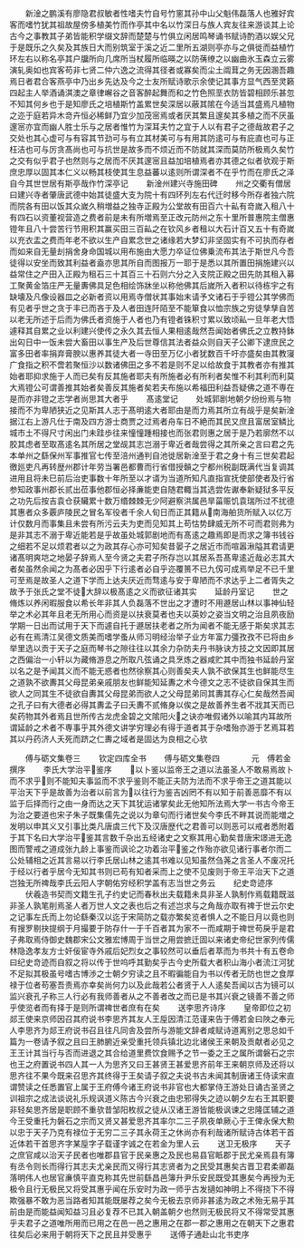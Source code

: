 <!-- { "loadSidebar": true } -->
　　新淦之鹏溪有廖隐君叔敏者性嗜夫竹自号竹窻其孙中山父魁伟磊落人也雅好宾客而嗜竹犹其祖故屋傍多植美竹而作亭其中名以竹深日与族人宾友往来游谈其上论古今之事教其子弟皆能积学缀文辞而楚楚与竹俱立闲居鸣琴诵书赋诗酌酒以娱父兄于是既乐之久矣及其族日大而别筑室于溪之近二里所五湖则亭亦与之俱徙而益植竹环左右以称名亭其户牖所向几席所当杖履所临暎之以防蒨缭之以幽曲氷玉森立云雾演轧奥如也宾客苟非七贤二仲六逸之流得其径者或寡矣而尘土阘茸之务无因溷吾趣焉日者君合客燕亭中乃出乡先达及今之士友所赋诗歌示余使记其事方显气西至灵籁四起主人举酒诵淇澳之章律嶰谷之音客醉起舞而和之竹色照垩衣防皆碧相顾乐甚忽不知其何乡也于是知廖氏之培植斯竹盖累世矣深居以蔽其隂在今适当其盛焉凡植物之迩于庭若异木竒卉恒必稀鲜乃宜少加茂宻焉或者厌其繁且邃矣其多植之而不厌虽邃宻亦宜而幽人胜士乐与之居者惟竹为深耳夫竹之宜于人以有君子之德哉故君子之交处也其心虚可与有容其节劲可与有立其材美可与有用其防逺可与有庇直也可与正枉洁也可与厉贪髙尚也可与抗世是故多而不烦近而不防就其深而莫防所极焉久矣竹之交有似乎君子也然则与之居而不厌其邃宻且益加培植焉者亦其德之似者欤观于斯庶忠厚以固其本仁义以畅其枝使其生息益蕃以逺则所谓深者不在乎竹而在廖氏之泽自今其世世居有斯亭哉作竹深亭记
　　新淦州建兴寺施田碑
　　州之交衢有僧居曰建兴寺者肇唐武德中始其徒盛大支为院十有四环列左右代迁时移今所存者独六院而院各有田以饭其众嵗久稍増益之独寺正殿为公堂故有田百六十畆有竒嵗入租八十有四石以资董视营造之费者前是未有所増焉至正改元防州之东十里所普惠院主僧惠镫年且八十尝苦行节用积其赢买田三百畆之在钦风乡者租以大石计百又五十有奇嵗以充衣盂之费而年老不欲以生产自累念世之诸缘若大梦幻非坚固实有不可执而存者而如来自无量刦捐舍身命国城以用布施由大愿力卒证位佛乗流布其法于斯世凡今吾徒得以安坐而致其利益者盍亦思其所自而图报万一耶于是悉以其所置田捐施建兴以益常住之产田入正殿为租石三十其百三十石则六分之入支院正殿之田先防其租入募工聚黄金箔庄严无量夀佛具足色相绘饰牀坐以称他佛其后嵗所入者积以待栋宇之有缺壊及凡像设器皿之必新者资以用焉寺僧状其事始末请予文诸石于乎镫公其学佛而有见者乎世之贪于丰已而吝于及人者田连阡陌至不能箪食以恤宗族之穷徒孳孳自苦以老无所述于后而为佛氏者资施于人者也乃有镫者铢积寸累以致顷畆一旦年老大悟遽释其自累之业以利建兴使传之永久其去恒人果相逺哉然吾闻始者佛氏之立教持鉢出匃日中一饭未尝大畜田以事生产及后世尊信其法者益众则自天子公卿下逮庶民之富多田者率捐弃膏腴以惠养其徒大者一寺田至万亿小者犹数百千吁亦盛矣由其教寖广食指之积不啻若聚恒沙以数诸佛田之多不若是则不足以给故食于其教者亦有推其始者耶抑求施于人而已矣有反其施者耶夫有所施者必有所利者矣惟不利其利而利莫大焉镫公可谓善推其始者矣善反其施者矣若夫布施以希福田利益吾疑佛之道不専在是而亦非镫之志学者尚思其大者乎
　　髙逺堂记
　　处城郭剧地朝夕纷纷焉与物接而不为卑陋狭近之见斯其人志于髙明逺大者耶由是而力焉其所立有觇乎是矣新淦据江右上游凡仕于南及四方游士商贾之过焉者舟车日不絶而其民又庶且富居室鳞比城市土不得尺寸闲出门未跬歩往来憧憧踵相接也而张君则惠之居于是乃若廓然不以胶其虑者至取髙逺名其所居之堂觇其志岂溺于卑近者哉尝得之其所亲之言曰君之先本单州之繇保州军事推官七传至涪州通判自池徙居新淦至于君之身十有三世矣君起徼廵吏凡再转歴州郡计年劳当署邑都曹而行省借授贑之宁都州税副既满代当复调其进用且将未巳前后治吏事数十年所至以才谞为当道所知凡直指宣抚使部使者及行省参知政事州郡长贰出莅事他郡恒必择亷能吏自随君輙当其选尝佐谳奉新疑狱多平反之功先后按吉袁仓获贜累十数万缗棘棘无少阿避察洪属邑旱菑赈饥袁瑞所过不扰德其惠者众多覈庐陵民之冒名军役者千余人旬日而正其籍从南海舶货所赋入以亿万计仅数月而事集且未尝有所污云夫为吏而见知其上苟怙势肆威无所不可而君则弗为是非其志不溺于卑近能若是乎故虽处城郭剧地而有髙逺之趣焉即是而求之簿书钱谷之细若不足以烦君者以之为政其存心亦可知矣昔晏子之居近市而喧嚣湫隘其君请更诸髙明爽垲之地晏子辞焉人至今贤之夫君子所存岂以其居系吾髙卑逺近哉必志其大者矣虽然余闻之为髙者必因乎下行逺者必自乎迩覆篑不已九仭可成焉举足不已千里可至焉是故圣人之道下学而上达夫厌近而骛逺与安于卑陋而不求达乎上二者胥失之故予于张氏之堂不徒大辞以极髙逺之义而欲征诸其实
　　延龄丹室记
　　世之脩炼以养闲暇服食以希长年非其人负磊落不世出之才遭时不用遯居山林以事神仙轻举之术必其年且老无所用心而资是以扶衰莫者也夫以英妙之姿当文明之治且夙夜励学期一日出而试用于天下而遽自托于遯居扶老者之所为闻者不能无感于斯矣求其志必有在焉清江吴德文质美而嗜学蚤从师习明经治举子业方年富力彊孜孜不已将由乡举里选以贡于天子之庭而琴书之隙往往以其余力杂防夫丹书脉诀方技之文因即其居之西偏治一小轩以为藏脩游息之所取凡弦诵之具烹炼之器咸贮其中而独书延龄丹室以名之是予闻其义而不能无惑者也然徐察其心则善矣夫人孰不欲保其生也鲜能尽生之道孰不欲夀其父母昆弟亲戚朋友也鲜能知延夀之术今德文之志不徒欲自保其生而欲人之同其生不徒欲自夀其父母昆弟而欲人之父母昆弟同其夀其存心仁矣哉然吾闻之孔子曰有大德者必得其夀孟子曰夭夀不贰脩身以俟之是故善养生者不戕其天而已矣药物其外者焉且世所传古龙虎金碧之文隂阳火之诀亦唯假诸外以喻其内耳故所谓延龄之术者不専事乎其外德文讲学穷理必有得于道者其于杂嗜殆亦游于艺焉耳若其以丹药济人夭死而跻之仁夀之域者是固达为良相之心欤

　　傅与砺文集卷三
　　钦定四库全书
　　傅与砺文集卷四　　　　元　傅若金　撰序
　　李氏大学治平鉴序
　　以卜鉴以监帝王之道以法虽圣人不敢易焉故卜而不求乎则不能知夫事监而不求乎鉴则不能正夫防为法而不求乎帝王之道其能以平治天下乎是故善为治者以前言为以往行为鉴吉凶罔不有以知于前善恶靡不有以监于后择而行之由一身而达之天下其犹运诸掌矣此无他知所法焉大学一书古今帝王为治之要道也宋子朱子既集儒先之说以为章句而行诸世矣今李氏不畔其说而能増之发明以申其义又引事比类凡唐虞三代下及汉唐歴代之君善可以则恶可以戒者悉附着于其下名曰大学治平鉴其言数千杂出五经诸史之文察其用心勤矣昔唐宋璟进无逸图而警戒之道成张九龄上事鉴而讽论之功着治平鉴之作殆亦欲见诸行事者尔而二公处辅相之近其言易以行李氏居山林之逺其书难以见知虽然刍荛之言圣人不废况托于经以行者乎居今无知其书则已苟有知者采而上之使不见废则于帝王平治天下之道岂独无所禆哉李氏云阳人字朝佑穷经积学盖有志当世之务云
　　纪史竒迹序
　　伏羲造书契而文籍生孔子约史记而春秋出夫载籍未具非圣人孰制作焉载籍既滋非圣人孰笔削焉圣人者万世人文之表也后之有述岂求与之角哉亦取有禆于世云尔史之记事左氏而上勿论繇秦汉以迄于宋简防之载亦繁矣览者惧人之不能日月以竟也则有搜罗剔抉提纲于月撮要于防存什一于千百者其为家不一而咸期于禆世苟戾乎是君子弗取焉侍御史魏郡宋公文雅宏博周于当世之用尝摭迁固以来诸史帝纪世家列传儒林隐逸孝友方士奸佞宦寺外戚后妃烈女之事较然可以垂后者萃而为书共十有五卷命曰纪史竒迹而自叙之将以传于世呜呼其勤矣乎古今史所载大者积山海小者流江河犹不足拟其极虽号嗜古博渉之士朝夕穷读之且不暇徧能自为书以传者无防也世之食厚禄于位者苟塞吾责焉亦幸矣尚何力以及此哉若公者贤于人人逺矣吾闻以古为镜可以监兴衰孔子称三人行必有我师善者从之不善者改之而已是书其兴衰之镜善不善之师乎使览者而有择于是则所谓禆世者庶有在矣
　　送李思齐诗序
　　皇帝即位之初郯王使来京师因召其府说书李思齐其友人王垕因清江范谨来告于傅若金曰陜之奉元人李思齐为郯王府说书召且往凡同舎及尝所与游能文辞者咸赋诗道离别之思总如千篇为一卷请予叙之且曰王肺腑近亲受重托领兵镇北边北诸侯王来朝及贡献者必见之王王计其当行与否而进退之其合给道里费饮食赐予之节一委之王之属所谓磐石之宗也王之府置说书四人其一人为思齐又曰王甚贤王甚爱思齐前年王来朝京师及还将以思齐往不果今既来召思齐其终得于王矣请子叙之夫说书古未闻其制唐诸王侍读宋直谓赞读之任悉置官上属于王府傅今诸王府说书非官也大都掌侍王游处日诵古圣贤之训祖宗之成法谈说礼乐规讽道义陈古今兴衰之由忠邪得失之迹以朝夕左右王其职要非轻矣思齐居是职顾不重欤昔邹阳枚叔之徒从汉诸王游皆能极讽谏之忠隆匡辅之道今王受重托为磐石之宗而又贤又甚爱思齐其率尔二三子夙夜单厥心于王俾永保大勲以忠于天子乃克有禄位于无穷二三子其永荷王之休尚亦有利哉诸所赋诗古体若干首近体若干首思齐字某垕字子载谨字诚之在若金为里人云
　　送卫无极序
　　天子之庶官咸以治天子民者也唯郡县官于民亲惠之及民也易县官眡郡于民尤亲焉县有簿有丞令则长而得行其志夫尤亲民而又得行其志贤者为之民受其惠矣古晋卫君柔卿磊落明伟人也居官亷慎平直克称其先世前繇昌邑簿升尹乐安民既受其惠矣今再授为无极令且行无极民又将受其惠乎闻在乐安时为政一师乎古发擿如神明上不得挠下不得欺强暴不敢为恶当路者知其能既屡荐之矣今无极去京师非甚逺为政之术殆无易乎其前由是而能益闻知益习且必复荐不已其入朝盖朝夕也然则无极民将又不得常受其惠乎夫君子之道唯所用而已用之在邑一邑之惠用之在郡一郡之惠用之在朝天下之惠君往矣后必来用于朝将天下之民且并受惠乎
　　送傅子通赴山北书吏序
